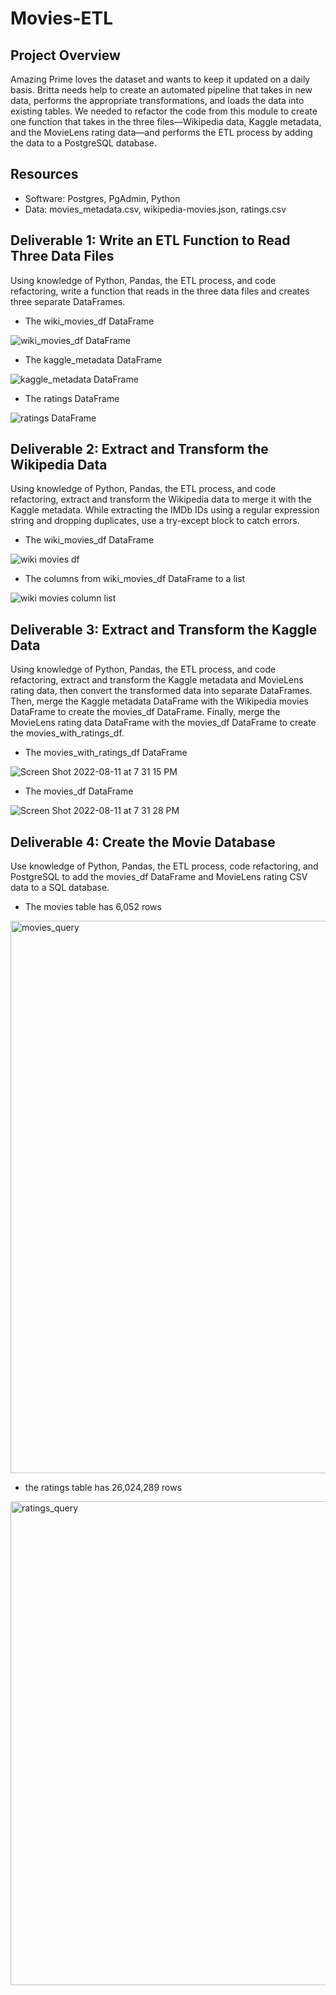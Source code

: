 # Movies-ETL

## Project Overview
Amazing Prime loves the dataset and wants to keep it updated on a daily basis. Britta needs help to create an automated pipeline that takes in new data, performs the appropriate transformations, and loads the data into existing tables. We needed to refactor the code from this module to create one function that takes in the three files—Wikipedia data, Kaggle metadata, and the MovieLens rating data—and performs the ETL process by adding the data to a PostgreSQL database.

## Resources
* Software: Postgres, PgAdmin, Python
* Data: movies_metadata.csv, wikipedia-movies.json, ratings.csv

## Deliverable 1: Write an ETL Function to Read Three Data Files
Using knowledge of Python, Pandas, the ETL process, and code refactoring, write a function that reads in the three data files and creates three separate DataFrames.


* The wiki_movies_df DataFrame


![wiki_movies_df DataFrame](https://user-images.githubusercontent.com/106033535/184258534-bcba3077-e728-4740-8317-79ccec857e57.png)


* The kaggle_metadata DataFrame


![kaggle_metadata DataFrame](https://user-images.githubusercontent.com/106033535/184258577-8678a282-30ce-4b70-b820-5a9658214d17.png)


* The ratings DataFrame


![ratings DataFrame](https://user-images.githubusercontent.com/106033535/184258627-76bde677-9da6-40c4-855c-6d5f32df54fb.png)


## Deliverable 2: Extract and Transform the Wikipedia Data
Using knowledge of Python, Pandas, the ETL process, and code refactoring, extract and transform the Wikipedia data to merge it with the Kaggle metadata. While extracting the IMDb IDs using a regular expression string and dropping duplicates, use a try-except block to catch errors.


* The wiki_movies_df DataFrame


![wiki movies df](https://user-images.githubusercontent.com/106033535/184259074-59f20097-03d0-4eb3-bb27-6505207241a5.png)



* The columns from wiki_movies_df DataFrame to a list


![wiki movies column list](https://user-images.githubusercontent.com/106033535/184259086-056d48f5-0546-4a5d-bc2c-0acf961edfc3.png)


## Deliverable 3: Extract and Transform the Kaggle Data
Using knowledge of Python, Pandas, the ETL process, and code refactoring, extract and transform the Kaggle metadata and MovieLens rating data, then convert the transformed data into separate DataFrames. Then, merge the Kaggle metadata DataFrame with the Wikipedia movies DataFrame to create the movies_df DataFrame. Finally, merge the MovieLens rating data DataFrame with the movies_df DataFrame to create the movies_with_ratings_df.


* The movies_with_ratings_df DataFrame


![Screen Shot 2022-08-11 at 7 31 15 PM](https://user-images.githubusercontent.com/106033535/184259372-120d1768-52aa-43ad-99db-3177417f77f1.png)


* The movies_df DataFrame


![Screen Shot 2022-08-11 at 7 31 28 PM](https://user-images.githubusercontent.com/106033535/184259401-edff78ca-5ff4-497d-b702-57e0bee005c5.png)


## Deliverable 4: Create the Movie Database
Use knowledge of Python, Pandas, the ETL process, code refactoring, and PostgreSQL to add the movies_df DataFrame and MovieLens rating CSV data to a SQL database.


* The movies table has 6,052 rows


<img width="884" alt="movies_query" src="https://user-images.githubusercontent.com/106033535/184259584-bef08b0a-b809-4ab7-aa5e-1843d772b809.png">


* the ratings table has 26,024,289 rows


<img width="774" alt="ratings_query" src="https://user-images.githubusercontent.com/106033535/184259603-be63ed2f-ab86-4c0a-9f47-a2050a6c3391.png">




